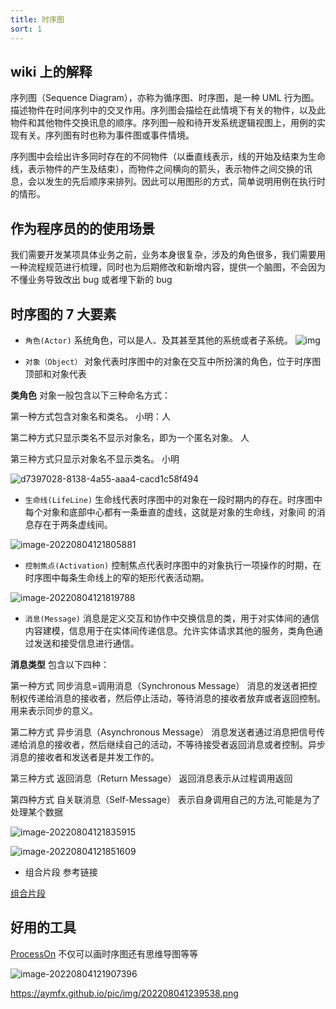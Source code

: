 ```yaml
---
title: 时序图
sort: 1
---
```


## wiki 上的解释
序列图（Sequence Diagram），亦称为循序图、时序图，是一种 UML 行为图。描述物件在时间序列中的交叉作用。序列图会描绘在此情境下有关的物件，以及此物件和其他物件交换讯息的顺序。序列图一般和待开发系统逻辑视图上，用例的实现有关。序列图有时也称为事件图或事件情境。

序列图中会绘出许多同时存在的不同物件（以垂直线表示，线的开始及结束为生命线，表示物件的产生及结束），而物件之间横向的箭头，表示物件之间交换的讯息，会以发生的先后顺序来排列。因此可以用图形的方式，简单说明用例在执行时的情形。

## 作为程序员的的使用场景



我们需要开发某项具体业务之前，业务本身很复杂，涉及的角色很多，我们需要用一种流程规范进行梳理，同时也为后期修改和新增内容，提供一个脑图，不会因为不懂业务导致改出 bug 或者埋下新的 bug



## 时序图的 7 大要素


-  `角色(Actor)` 系统角色，可以是人、及其甚至其他的系统或者子系统。
  ![img](https://aymfx.github.io/pic/img/adasdasdadasd.png)

-  `对象（Object）` 对象代表时序图中的对象在交互中所扮演的角色，位于时序图顶部和对象代表 



**类角色** 对象一般包含以下三种命名方式：

第一种方式包含对象名和类名。  小明：人

第二种方式只显示类名不显示对象名，即为一个匿名对象。 人

第三种方式只显示对象名不显示类名。 小明



![d7397028-8138-4a55-aaa4-cacd1c58f494](https://aymfx.github.io/pic/img/d7397028-8138-4a55-aaa4-cacd1c58f494.png)



- `生命线(LifeLine)` 生命线代表时序图中的对象在一段时期内的存在。时序图中每个对象和底部中心都有一条垂直的虚线，这就是对象的生命线，对象间 的消息存在于两条虚线间。



![image-20220804121805881](https://aymfx.github.io/pic/img/image-20220804121805881.png)



- `控制焦点(Activation)` 控制焦点代表时序图中的对象执行一项操作的时期，在时序图中每条生命线上的窄的矩形代表活动期。

![image-20220804121819788](https://aymfx.github.io/pic/img/image-20220804121819788.png)

- `消息(Message)` 消息是定义交互和协作中交换信息的类，用于对实体间的通信内容建模，信息用于在实体间传递信息。允许实体请求其他的服务，类角色通过发送和接受信息进行通信。



**消息类型** 包含以下四种：




第一种方式 同步消息=调用消息（Synchronous Message）  消息的发送者把控制权传递给消息的接收者，然后停止活动，等待消息的接收者放弃或者返回控制。用来表示同步的意义。

第二种方式 异步消息（Asynchronous Message） 消息发送者通过消息把信号传递给消息的接收者，然后继续自己的活动，不等待接受者返回消息或者控制。异步消息的接收者和发送者是并发工作的。

第三种方式 返回消息（Return Message） 返回消息表示从过程调用返回

第四种方式 自关联消息（Self-Message） 表示自身调用自己的方法,可能是为了处理某个数据




![image-20220804121835915](https://aymfx.github.io/pic/img/image-20220804121835915.png)

![image-20220804121851609](https://aymfx.github.io/pic/img/image-20220804121851609.png)



- 组合片段 参考链接



[组合片段](https://www.cnblogs.com/cy568searchx/p/6227238.html)



## 好用的工具



[ProcessOn](https://www.processon.com/i/5b06ac60e4b0595cc8a5a3dd) 不仅可以画时序图还有思维导图等等



![image-20220804121907396](https://aymfx.github.io/pic/img/image-20220804121907396-20220804123916558-20220804124205581.png)


https://aymfx.github.io/pic/img/202208041239538.png